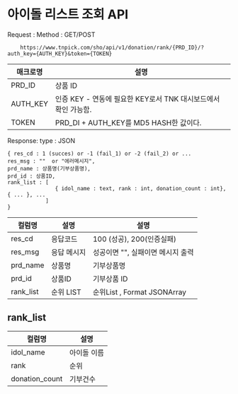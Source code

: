 # 아이돌 리스트 조회 API

Request : 
Method : GET/POST

        https://www.tnpick.com/sho/api/v1/donation/rank/{PRD_ID}/?auth_key={AUTH_KEY}&token={TOKEN} 


| 매크로명  | 설명   |
|--|--|
| PRD_ID | 상품 ID  |
| AUTH_KEY  | 인증 KEY - 연동에 필요한 KEY로서 TNK 대시보드에서 확인 가능함. |
| TOKEN  | PRD_DI + AUTH_KEY를 MD5 HASH한 값이다.  |

Response:
type : JSON

    { res_cd : 1 (succes) or -1 (fail_1) or -2 (fail_2) or ...
    res_msg : ""  or "에러메시지",
    prd_name : 상품명(기부상품명),
    prd_id : 상품ID,
    rank_list : [
                   { idol_name : text, rank : int, donation_count : int}, { ... }, ...
                ]
    }
  

| 컬럼명| 설명   | 설명 |
|--|--|--|
| res_cd | 응답코드  | 100 (성공), 200(인증실패) |
| res_msg | 응답 메시지  | 성공이면 "", 실패이면 메시지 출력
| prd_name | 상품명  | 기부상품명
| prd_id | 상품ID  | 기부상품 ID
| rank_list | 순위 LIST  | 순위List , Format JSONArray



## rank_list

| 컬럼명| 설명   |
|--|--|
| idol_name | 아이돌 이름  |
| rank | 순위  |
| donation_count | 기부건수  |


